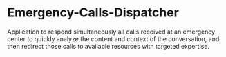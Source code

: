 # Emergency-Calls-Dispatcher
Application to respond simultaneously all calls received at an emergency center to quickly analyze the content and context of the conversation, and then redirect those calls to available resources with targeted expertise.
